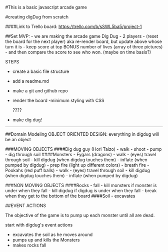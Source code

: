 #This is a basic javascript arcade game

#creating digDug from scratch

####Link to Trello board: https://trello.com/b/sSWL5ba5/project-1

##Set MVP:
	- we are making the arcade game Dig Dug
	- 2 players
    - (reset the board for the next player)
        aka re-render board, but update above whose turn it is
	- keep score
    at top
    BONUS
    number of lives (array of three pictures)
	- and then compare the score to see who won. (maybe on time basis?)


STEPS
- create a basic file structure
- add a readme.md
- make a git and github repo
- render the board
  -minimum styling with CSS

  ????

- make dig dug!

---

##Domain Modeling
OBJECT ORIENTED DESIGN: everything in digdug will be an object

###MOVING OBJECTS
####Dig dug guy (Hori Taizo)
    - walk
    - shoot
    - pump
    - dig through soil
####Monsters
    - Fygars (dragons)
      - walk
      - (eyes) travel through soil
      - kill digdug (when digdug touches them)
      - inflate (when pumped by digdug)
      - prep fire (light up different colors)
      - breath fire
    - Pookahs (red puff balls)
      - walk
      - (eyes) travel through soil
      - kill digdug (when digdug touches them)
      - inflate (when pumped by digdug)

###NON MOVING OBJECTS
####Rocks
    - fall
      - kill monsters if monster is under when they fall
      - kill digdug if digdug is under when they fall
    - break when they get to the bottom of the board
####Soil
    - excavates

##EVENT ACTIONS

The objective of the game is to pump up each monster until all are dead.

start with digdug's event actions
- excavates the soil as he moves around
- pumps up and kills the Monsters
- makes rocks fall
